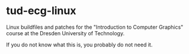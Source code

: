 tud-ecg-linux
=============

Linux buildfiles and patches for the "Introduction to Computer Graphics"
course at the Dresden University of Technology.

If you do not know what this is, you probably do not need it.
